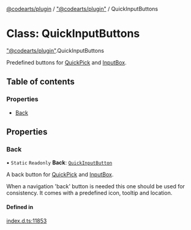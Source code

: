 [@codearts/plugin](../README.md) / ["@codearts/plugin"](../modules/_codearts_plugin_.md) / QuickInputButtons

# Class: QuickInputButtons

["@codearts/plugin"](../modules/_codearts_plugin_.md).QuickInputButtons

Predefined buttons for [QuickPick](../interfaces/codearts_plugin_.QuickPick.md) and [InputBox](../interfaces/codearts_plugin_.InputBox.md).

## Table of contents

### Properties

- [Back](codearts_plugin_.QuickInputButtons.md#back)

## Properties

### Back

▪ `Static` `Readonly` **Back**: [`QuickInputButton`](../interfaces/codearts_plugin_.QuickInputButton.md)

A back button for [QuickPick](../interfaces/codearts_plugin_.QuickPick.md) and [InputBox](../interfaces/codearts_plugin_.InputBox.md).

When a navigation 'back' button is needed this one should be used for consistency.
It comes with a predefined icon, tooltip and location.

#### Defined in

[index.d.ts:11853](https://github.com/shuyaqian/cloudide-plugin-api/blob/3fbdd11/index.d.ts#L11853)
